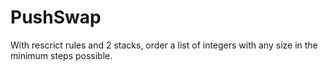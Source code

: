# PushSwap
With rescrict rules and 2 stacks, order a list of integers with any size in the minimum steps possible. 
